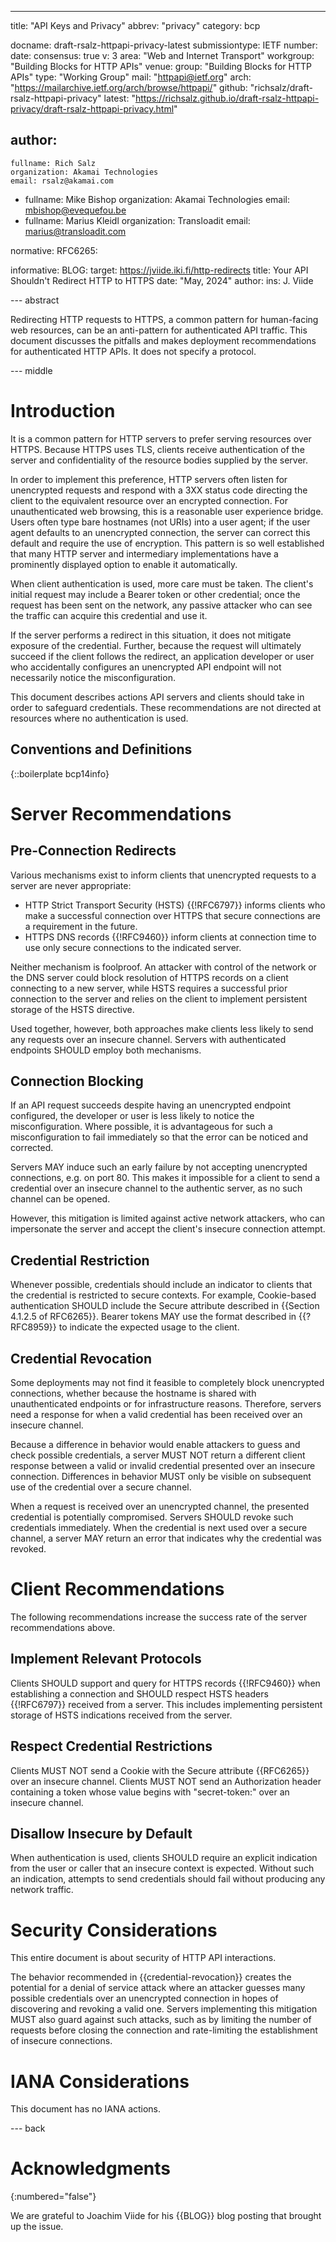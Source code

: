 ---
title: "API Keys and Privacy"
abbrev: "privacy"
category: bcp

docname: draft-rsalz-httpapi-privacy-latest
submissiontype: IETF
number:
date:
consensus: true
v: 3
area: "Web and Internet Transport"
workgroup: "Building Blocks for HTTP APIs"
venue:
  group: "Building Blocks for HTTP APIs"
  type: "Working Group"
  mail: "httpapi@ietf.org"
  arch: "https://mailarchive.ietf.org/arch/browse/httpapi/"
  github: "richsalz/draft-rsalz-httpapi-privacy"
  latest: "https://richsalz.github.io/draft-rsalz-httpapi-privacy/draft-rsalz-httpapi-privacy.html"

author:
 -
    fullname: Rich Salz
    organization: Akamai Technologies
    email: rsalz@akamai.com
 -
    fullname: Mike Bishop
    organization: Akamai Technologies
    email: mbishop@evequefou.be
 -
    fullname: Marius Kleidl
    organization: Transloadit
    email: marius@transloadit.com

normative:
  RFC6265:

informative:
  BLOG:
    target: https://jviide.iki.fi/http-redirects
    title: Your API Shouldn't Redirect HTTP to HTTPS
    date: "May, 2024"
    author:
      ins: J. Viide


--- abstract

Redirecting HTTP requests to HTTPS, a common pattern for human-facing web
resources, can be an anti-pattern for authenticated API traffic. This document
discusses the pitfalls and makes deployment recommendations for authenticated
HTTP APIs. It does not specify a protocol.

--- middle

# Introduction

It is a common pattern for HTTP servers to prefer serving resources over HTTPS.
Because HTTPS uses TLS, clients receive authentication of the server and
confidentiality of the resource bodies supplied by the server.

In order to implement this preference, HTTP servers often listen for unencrypted
requests and respond with a 3XX status code directing the client to the
equivalent resource over an encrypted connection. For unauthenticated web
browsing, this is a reasonable user experience bridge. Users often type bare
hostnames (not URIs) into a user agent; if the user agent defaults to an
unencrypted connection, the server can correct this default and require the use
of encryption. This pattern is so well established that many HTTP server and
intermediary implementations have a prominently displayed option to enable it
automatically.

When client authentication is used, more care must be taken. The client's
initial request may include a Bearer token or other credential; once the request
has been sent on the network, any passive attacker who can see the traffic can
acquire this credential and use it.

If the server performs a redirect in this situation, it does not mitigate
exposure of the credential. Further, because the request will ultimately succeed
if the client follows the redirect, an application developer or user who
accidentally configures an unencrypted API endpoint will not necessarily notice
the misconfiguration.

This document describes actions API servers and clients should take in order to
safeguard credentials. These recommendations are not directed at resources where
no authentication is used.


## Conventions and Definitions

{::boilerplate bcp14info}


# Server Recommendations

## Pre-Connection Redirects

Various mechanisms exist to inform clients that unencrypted requests to a server
are never appropriate:

- HTTP Strict Transport Security (HSTS) {{!RFC6797}} informs clients who make a
  successful connection over HTTPS that secure connections are a requirement in
  the future.
- HTTPS DNS records {{!RFC9460}} inform clients at connection time to use only
  secure connections to the indicated server.

Neither mechanism is foolproof. An attacker with control of the network or the
DNS server could block resolution of HTTPS records on a client connecting to a
new server, while HSTS requires a successful prior connection to the server and
relies on the client to implement persistent storage of the HSTS directive.

Used together, however, both approaches make clients less likely to send any
requests over an insecure channel. Servers with authenticated endpoints SHOULD
employ both mechanisms.

## Connection Blocking

If an API request succeeds despite having an unencrypted endpoint configured,
the developer or user is less likely to notice the misconfiguration. Where
possible, it is advantageous for such a misconfiguration to fail immediately so
that the error can be noticed and corrected.

Servers MAY induce such an early failure by not accepting unencrypted
connections, e.g. on port 80. This makes it impossible for a client to send a
credential over an insecure channel to the authentic server, as no such channel
can be opened.

However, this mitigation is limited against active network attackers, who can
impersonate the server and accept the client's insecure connection attempt.

## Credential Restriction

Whenever possible, credentials should include an indicator to clients that the
credential is restricted to secure contexts. For example, Cookie-based
authentication SHOULD include the Secure attribute described in {{Section
4.1.2.5 of RFC6265}}. Bearer tokens MAY use the format described in {{?RFC8959}}
to indicate the expected usage to the client.

## Credential Revocation

Some deployments may not find it feasible to completely block unencrypted
connections, whether because the hostname is shared with unauthenticated
endpoints or for infrastructure reasons. Therefore, servers need a response for
when a valid credential has been received over an insecure channel.

Because a difference in behavior would enable attackers to guess and check
possible credentials, a server MUST NOT return a different client response
between a valid or invalid credential presented over an insecure connection.
Differences in behavior MUST only be visible on subsequent use of the credential
over a secure channel.

When a request is received over an unencrypted channel, the presented credential
is potentially compromised. Servers SHOULD revoke such credentials immediately.
When the credential is next used over a secure channel, a server MAY return an
error that indicates why the credential was revoked.

# Client Recommendations

The following recommendations increase the success rate of the server
recommendations above.

## Implement Relevant Protocols

Clients SHOULD support and query for HTTPS records {{!RFC9460}} when
establishing a connection and SHOULD respect HSTS headers {{!RFC6797}} received
from a server. This includes implementing persistent storage of HSTS indications
received from the server.

## Respect Credential Restrictions

Clients MUST NOT send a Cookie with the Secure attribute {{RFC6265}} over an
insecure channel. Clients MUST NOT send an Authorization header containing a
token whose value begins with "secret-token:" over an insecure channel.

## Disallow Insecure by Default

When authentication is used, clients SHOULD require an explicit indication from
the user or caller that an insecure context is expected. Without such an
indication, attempts to send credentials should fail without producing any
network traffic.

# Security Considerations

This entire document is about security of HTTP API interactions.

The behavior recommended in {{credential-revocation}} creates the potential for
a denial of service attack where an attacker guesses many possible credentials
over an unencrypted connection in hopes of discovering and revoking a valid one.
Servers implementing this mitigation MUST also guard against such attacks, such
as by limiting the number of requests before closing the connection and
rate-limiting the establishment of insecure connections.


# IANA Considerations

This document has no IANA actions.


--- back

# Acknowledgments
{:numbered="false"}

We are grateful to Joachim Viide for his {{BLOG}} blog posting that brought up the issue.
